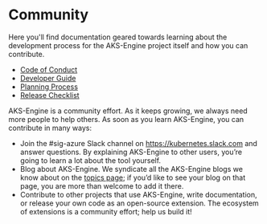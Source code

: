 # Community

Here you'll find documentation geared towards learning about the development process for the AKS-Engine project itself and how you can contribute.

- [Code of Conduct](code-of-conduct.md)
- [Developer Guide](developer-guide.md)
- [Planning Process](planning-process.md)
- [Release Checklist](release-checklist.md)

AKS-Engine is a community effort. As it keeps growing, we always need more people to help others. As soon as you learn AKS-Engine, you can contribute in many ways:

- Join the #sig-azure Slack channel on <https://kubernetes.slack.com> and answer questions. By explaining AKS-Engine to other users, you’re going to learn a lot about the tool yourself.
- Blog about AKS-Engine. We syndicate all the AKS-Engine blogs we know about on the [topics page](../topics/README.md); if you’d like to see your blog on that page, you are more than welcome to add it there.
- Contribute to other projects that use AKS-Engine, write documentation, or release your own code as an open-source extension. The ecosystem of extensions is a community effort; help us build it!
